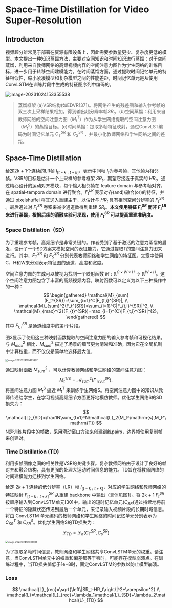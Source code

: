 # Space-Time Distillation for Video Super-Resolution



## Introducton

视频超分辨常见于部署在资源有限设备上，因此需要参数量更少、复杂度更低的模型。本文提出一种知识蒸馏方法，主要对空间知识和时间知识进行蒸馏：对于空间蒸馏，利用来自教师网络的高频视频内容的空间注意力图作为学生网络的训练目标，进一步用于转移空间建模能力。在时间蒸馏方面，通过提取时间记忆单元的特征相似性，缩小紧凑模型和复杂模型之间的性能差距，时间记忆单元是从使用ConvLSTM在训练片段中生成的特征图序列中编码的。

![image-20231024153355538](https://cdn.jsdelivr.net/gh/J-M-LIU/pic-bed@master//img/image-20231024153355538.png)

> 蒸馏框架 (a)VSR结构(如EDVR[37])。将网络产生的残差图和输入参考帧的双三次上采样结果相加，得到输出超分辨率帧$SR_t$。(b)空间蒸馏：利用来自教师网络的空间注意力图（$M_t^T$）作为从学生网络提取的空间注意力图（$M_t^S$）的蒸馏目标。(c)时间蒸馏：提取多帧特征映射，通过ConvLST编码为时间记忆单元 $C_T^{SR}$ 和 $C_S^{SR}$ ，并最小化教师网络和学生网络之间的差距。



## Space-Time Distillation

给定2k + 1个连续的LR帧 $I_{[t−k:t+k]}$，表示中间帧 $I_t$为参考帧，其他帧为相邻帧。VSR的目标是估计一个上采样的参考框架 $SR_t$，期望它接近于真实的 $HR_t$。通过精心设计的运动对齐模块，每个输入相邻帧在 feature domain 与参考帧对齐，在 spatial-tempora domain 进行聚合。$F_t^{LR}$ 表示对齐(and)/融合(or)的特征，并通过 pixelshuffel 将其送入重建主干，以估计与 $HR_t$ 具有相同空间分辨率的 $F_t^{SR}$ 。最后通过对 $F_t^{SR}$ 卷积来减少通道数得到重建 $SR_t$。**本文使用特征 $F_t^{SR}$ 而非 $F_t^{LR}$ 来进行蒸馏，根据后续的消融实验可发现，使用 $F_t^{SR}$ 可以提高重建准确度。**

### Space Distillation（SD）

为了重建参考帧，高频细节是非常关键的。作者受到了基于激活的注意力蒸馏的启发，设计了一个SD方案来模拟空间的表征能力，它通过提取T的空间注意力图来进行。其中，$F^{SR}_T$ 和 $F^{SR}_S$ 分别代表教师网络和学生网络的特征图。文章中使用C、H和W来分别表示特征图的通道、高度和宽度。

空间注意力图的生成可以被视为找到一个映射函数 $M : ℝ^{C\times W\times H} → ℝ^{W\times H}$。这个空间注意力图包含了丰富的高频视频内容。映射函数可以定义为以下三种操作中的一种：
$$
\begin{gathered}
\mathcal{M}_{sum}(F_t^{SR})=\sum_{i=1}^C|F_{t,i}^{SR}|, \\
\mathcal{M}_{sum}^2(F_t^{SR})=\sum_{i=1}^C|F_{t,i}^{SR}|^2, \\
\mathcal{M}_{max}^{2}(F_{t}^{SR})=max_{i=1}^{C}|F_{t,i}^{SR}|^{2}, 
\end{gathered}
$$
其中 $F^{SR}_{t,i}$  是通道维度中的第i个片段。

图3显示了使用这三种映射函数提取的空间注意力图的输入参考帧和可视化结果。与 $M^2_{max}$ 相比，$M^2_{sum}$ 描述了场景的细节更为清晰和准确，因为它在全局机制中计算权重，而不仅仅是简单地选择最大值。

<img src="/Users/liujiamin/Library/Application Support/typora-user-images/image-20231024170423987.png" alt="image-20231024170423987" style="zoom:50%;" />

通过映射函数 $M^2_{sum}$ ，可以计算教师网络和学生网络的空间注意力图：
$$
M_t^{\mathrm{T}/\mathrm{S}}=\mathcal{M}_{sum}^2(F_{\mathrm{T}/\mathrm{S},t}^{SR}).
$$
将空间注意力图 $M_t^{\mathrm{S}}$ 逼近  $M_t^{\mathrm{T}}$ 来训练学生网络S。将空间注意力图中的知识从教师传递给学生，在学习视频高频细节方面更好地模仿教师。优化学生网络S的SD损失为：
$$
\mathcal{L}_{SD}=\frac1N\sum_{t=1}^N\mathcal{L}_2(M_t^\mathrm{s},M_t^\mathrm{T})
$$
N是训练片段中的帧数，采用滑动窗口方法来创建训练pairs，边界帧使用复制帧来创建对。



### Time Distillation (TD)

利用多帧图像之间的相关性是VSR的关键步骤。复杂教师网络由于设计了良好的帧对齐和融合结构，具有更强的处理大运动时间信息的能力。TD旨在将教师网络的时间建模能力迁移到学生网络。

给定 $2k + 1$ 连续的低分辨率（LR）帧 $I_{[t−k:t+k]}$，对应的学生网络和教师网络的特征映射 $F_{[t−k:t+k]}^{SR}$ 从重建 backbone 中输出（具体见图1）。将 2k + 1 $F_t^{SR}$ 按顺序输入到ConvLSTM单元[30]中。输出的短时记忆单元($C_{SR}$)通过持续地将前一个特征的隐藏状态传递到最后一个单元，来记录输入视频片段的长期时域信息。将由  ConvLSTM 单元编码的教师网络和学生网络的时间记忆单元分别表示为 $C_{SR}^T$ 和 $C_{SR}^S$。优化学生网络S的TD损失为：
$$
\mathcal{L}_{TD}=\mathcal{L}_d(C_\mathrm{T}^{SR},C_\mathrm{s}^{SR})
$$


<img src="https://cdn.jsdelivr.net/gh/J-M-LIU/pic-bed@master//img/image-20231024171936981.png" alt="image-20231024171936981" style="zoom:50%;" />

为了提取多帧时间信息，教师网络和学生网络共享ConvLSTM单元的权重。请注意，当ConvLSTM单元中的权重和偏差都等于零时，可能存在模型崩溃点。在训练过程中，当TD损失值低于1e−8时，固定ConvLSTM的参数以防止模型崩溃。

### Loss

$$
\mathcal{L}_{rec}=\sqrt{\left\|SR_t-HR_t\right\|^2+\varepsilon^2} \\
\mathcal{L}=\mathcal{L}_{rec}+\lambda_1\mathcal{L}_{SD}+\lambda_2\mathcal{L}_{TD}
$$


